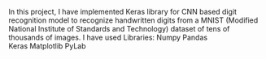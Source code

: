 In this project, I have implemented Keras library for CNN based digit recognition model to recognize handwritten digits from a MNIST (Modified National Institute of Standards and Technology) dataset of tens of thousands of images. I have used Libraries:
  Numpy
  Pandas  
  Keras
  Matplotlib
  PyLab
